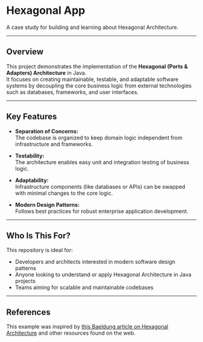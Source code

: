 # Hexagonal App

A case study for building and learning about Hexagonal Architecture.

---

## Overview

This project demonstrates the implementation of the **Hexagonal (Ports & Adapters) Architecture** in Java.  
It focuses on creating maintainable, testable, and adaptable software systems by decoupling the core business logic from external technologies such as databases, frameworks, and user interfaces.

---

## Key Features

- **Separation of Concerns:**  
  The codebase is organized to keep domain logic independent from infrastructure and frameworks.

- **Testability:**  
  The architecture enables easy unit and integration testing of business logic.

- **Adaptability:**  
  Infrastructure components (like databases or APIs) can be swapped with minimal changes to the core logic.

- **Modern Design Patterns:**  
  Follows best practices for robust enterprise application development.

---

## Who Is This For?

This repository is ideal for:

- Developers and architects interested in modern software design patterns
- Anyone looking to understand or apply Hexagonal Architecture in Java projects
- Teams aiming for scalable and maintainable codebases

---

## References

This example was inspired by [this Baeldung article on Hexagonal Architecture](https://www.baeldung.com/hexagonal-architecture-ddd-spring) and other resources found on the web.
